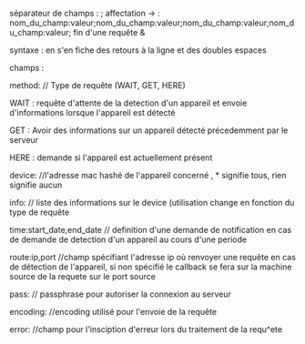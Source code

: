 séparateur de champs : ;
affectation -> : 
nom_du_champ:valeur;nom_du_champ:valeur;nom_du_champ:valeur;nom_du_champ:valeur;
fin d'une requête &

syntaxe : en s'en fiche des retours à la ligne et des doubles espaces

champs : 

method: // Type de requête (WAIT, GET, HERE)

WAIT : requête d'attente de la detection d'un appareil et envoie d'informations lorsque l'appareil est détecté

GET : Avoir des informations sur un appareil détecté précedemment par le serveur

HERE : demande si l'appareil est actuellement présent 

device: //l'adresse mac hashé de l'appareil concerné , * signifie tous, rien signifie aucun 

info: // liste des informations sur le device (utilisation change en fonction du type de requête

time:start_date,end_date // definition d'une demande de notification en cas de demande de detection d'un appareil au cours d'une periode 

route:ip,port //champ spécifiant l'adresse ip où renvoyer une requête en cas de détection de l'appareil, si non spécifié le callback se fera sur la machine source de la requete sur le port source

pass: // passphrase pour autoriser la connexion au serveur

encoding: //encoding utilisé pour l'envoie de la requête 

error: //champ pour l'insciption d'erreur lors du traitement de la requ^ete 